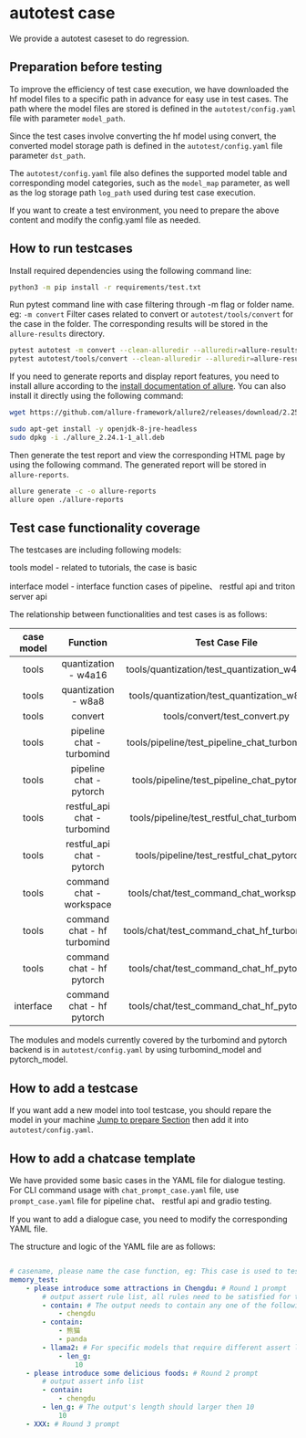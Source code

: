# autotest case

We provide a autotest caseset to do regression.

## Preparation before testing

To improve the efficiency of test case execution, we have downloaded the hf model files to a specific path in advance for easy use in test cases. The path where the model files are stored is defined in the `autotest/config.yaml` file with parameter `model_path`.

Since the test cases involve converting the hf model using convert, the converted model storage path is defined in the `autotest/config.yaml` file parameter `dst_path`.

The `autotest/config.yaml` file also defines the supported model table and corresponding model categories, such as the `model_map` parameter, as well as the log storage path `log_path` used during test case execution.

If you want to create a test environment, you need to prepare the above content and modify the config.yaml file as needed.

## How to run testcases

Install required dependencies using the following command line:

```bash
python3 -m pip install -r requirements/test.txt
```

Run pytest command line with case filtering through -m flag or folder name. eg: `-m convert` Filter cases related to convert or `autotest/tools/convert` for the case in the folder. The corresponding results will be stored in the `allure-results` directory.

```bash
pytest autotest -m convert --clean-alluredir --alluredir=allure-results
pytest autotest/tools/convert --clean-alluredir --alluredir=allure-results

```

If you need to generate reports and display report features, you need to install allure according to the [install documentation of allure](https://allurereport.org/docs/gettingstarted-installation/#install-via-the-system-package-manager-for-linux). You can also install it directly using the following command:

```bash
wget https://github.com/allure-framework/allure2/releases/download/2.25.0/allure_2.24.1-1_all.deb

sudo apt-get install -y openjdk-8-jre-headless
sudo dpkg -i ./allure_2.24.1-1_all.deb
```

Then generate the test report and view the corresponding HTML page by using the following command. The generated report will be stored in `allure-reports`.

```bash
allure generate -c -o allure-reports
allure open ./allure-reports
```

## Test case functionality coverage

The testcases are including following models:

tools model - related to tutorials, the case is basic

interface model - interface function cases of pipeline、 restful api and triton server api

The relationship between functionalities and test cases is as follows:

| case model |           Function           |                 Test Case File                 |
| :--------: | :--------------------------: | :--------------------------------------------: |
|   tools    |     quantization - w4a16     | tools/quantization/test_quantization_w4a16.py  |
|   tools    |     quantization - w8a8      |  tools/quantization/test_quantization_w8a8.py  |
|   tools    |           convert            |         tools/convert/test_convert.py          |
|   tools    |  pipeline chat - turbomind   | tools/pipeline/test_pipeline_chat_turbomind.py |
|   tools    |   pipeline chat - pytorch    |  tools/pipeline/test_pipeline_chat_pytorch.py  |
|   tools    | restful_api chat - turbomind | tools/pipeline/test_restful_chat_turbomind.py  |
|   tools    |  restful_api chat - pytorch  |  tools/pipeline/test_restful_chat_pytorch.py   |
|   tools    |   command chat - workspace   |   tools/chat/test_command_chat_workspace.py    |
|   tools    | command chat - hf turbomind  |  tools/chat/test_command_chat_hf_turbomind.py  |
|   tools    |  command chat - hf pytorch   |   tools/chat/test_command_chat_hf_pytorch.py   |
| interface  |  command chat - hf pytorch   |   tools/chat/test_command_chat_hf_pytorch.py   |

The modules and models currently covered by the turbomind and pytorch backend is in `autotest/config.yaml` by using turbomind_model and pytorch_model.

## How to add a testcase

If you want add a new model into tool testcase, you should repare the model in your machine <a href="##Preparation before testing">Jump to prepare Section</a> then add it into `autotest/config.yaml`.

## How to add a chatcase template

We have provided some basic cases in the YAML file for dialogue testing.
For CLI command usage with `chat_prompt_case.yaml` file, use `prompt_case.yaml` file for pipeline chat、 restful api and gradio testing.

If you want to add a dialogue case, you need to modify the corresponding YAML file.

The structure and logic of the YAML file are as follows:

```yaml

# casename, please name the case function, eg: This case is used to test whether there is memory ability for previous round information during multi-round dialogue.
memory_test:
    - please introduce some attractions in Chengdu: # Round 1 prompt
        # output assert rule list, all rules need to be satisfied for the case to pass.
        - contain: # The output needs to contain any one of the following items
            - chengdu
        - contain:
            - 熊猫
            - panda
        - llama2: # For specific models that require different assert logic, the key is the model type and the value is a list of assert rules. This is a example for llama2 model. In this case, other assert rules will become invalid.
            - len_g:
                10
    - please introduce some delicious foods: # Round 2 prompt
        # output assert info list
        - contain:
            - chengdu
        - len_g: # The output's length should larger then 10
            10
    - XXX: # Round 3 prompt

```
